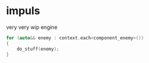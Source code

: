 # impuls
very very wip engine


```cpp
for (auto&& enemy : context.each<component_enemy>())
{
	do_stuff(enemy);
}
```
